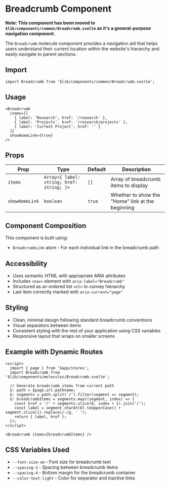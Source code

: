 # Breadcrumb Component

**Note: This component has been moved to `$lib/components/common/Breadcrumb.svelte` as it's a general-purpose navigation component.**

The `Breadcrumb` molecule component provides a navigation aid that helps users understand their current location within the website's hierarchy and easily navigate to parent sections.

## Import

```svelte
import Breadcrumb from '$lib/components/common/Breadcrumb.svelte';
```

## Usage

```svelte
<Breadcrumb 
  items={[
    { label: 'Research', href: '/research' },
    { label: 'Projects', href: '/research/projects' },
    { label: 'Current Project', href: '' }
  ]} 
  showHomeLink={true}
/>
```

## Props

| Prop | Type | Default | Description |
|------|------|---------|-------------|
| `items` | `Array<{ label: string; href: string; }>` | `[]` | Array of breadcrumb items to display |
| `showHomeLink` | `boolean` | `true` | Whether to show the "Home" link at the beginning |

## Component Composition

This component is built using:
- `BreadcrumbLink` atom - For each individual link in the breadcrumb path

## Accessibility

- Uses semantic HTML with appropriate ARIA attributes
- Includes `<nav>` element with `aria-label="Breadcrumb"`
- Structured as an ordered list `<ol>` to convey hierarchy
- Last item correctly marked with `aria-current="page"`

## Styling

- Clean, minimal design following standard breadcrumb conventions
- Visual separators between items
- Consistent styling with the rest of your application using CSS variables
- Responsive layout that wraps on smaller screens

## Example with Dynamic Routes

```svelte
<script>
  import { page } from '$app/stores';
  import Breadcrumb from '$lib/components/molecules/Breadcrumb.svelte';
  
  // Generate breadcrumb items from current path
  $: path = $page.url.pathname;
  $: segments = path.split('/').filter(segment => segment);
  $: breadcrumbItems = segments.map((segment, index) => {
    const href = '/' + segments.slice(0, index + 1).join('/');
    const label = segment.charAt(0).toUpperCase() + segment.slice(1).replace(/-/g, ' ');
    return { label, href };
  });
</script>

<Breadcrumb items={breadcrumbItems} />
```

## CSS Variables Used

- `--font-size-sm` - Font size for breadcrumb text
- `--spacing-2` - Spacing between breadcrumb items
- `--spacing-4` - Bottom margin for the breadcrumb container
- `--color-text-light` - Color for separator and inactive links